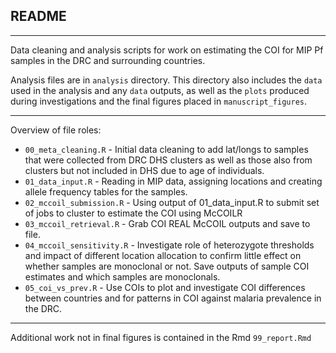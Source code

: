 ## README

---

Data cleaning and analysis scripts for work on estimating the COI for MIP Pf samples
in the DRC and surrounding countries. 

Analysis files are in `analysis` directory. This directory also includes the `data`
used in the analysis and any `data` outputs, as well as the `plots` produced during 
investigations and the final figures placed in `manuscript_figures`. 

---

Overview of file roles:

* `00_meta_cleaning.R` - Initial data cleaning to add lat/longs to samples that were
collected from DRC DHS clusters as well as those also from clusters but not included
in DHS due to age of individuals. 
* `01_data_input.R` - Reading in MIP data, assigning locations and creating allele frequency
tables for the samples.
* `02_mccoil_submission.R` - Using output of 01_data_input.R to submit set of jobs to 
cluster to estimate the COI using McCOILR 
* `03_mccoil_retrieval.R` - Grab COI REAL McCOIL outputs and save to file. 
* `04_mccoil_sensitivity.R` - Investigate role of heterozygote thresholds and impact of
different location allocation to confirm little effect on whether samples are monoclonal
or not. Save outputs of sample COI estimates and which samples are monoclonals. 
* `05_coi_vs_prev.R` - Use COIs to plot and investigate COI differences between countries
and for patterns in COI against malaria prevalence in the DRC. 

---

Additional work not in final figures is contained in the Rmd `99_report.Rmd`
